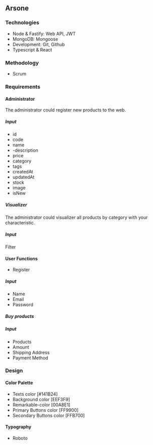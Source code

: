 ## Arsone

### Technologies
- Node & Fastify: Web API, JWT
- MongoDB: Mongoose
- Development: Git, Github
- Typescript & React 

### Methodology
- Scrum

### Requirements
#### Administrator
The administrator could  register new products to the web.
##### Input
- id
- code
- name
- -description
- price
- category
- tags
- createdAt
- updatedAt
- stock
- image
- isNew

##### Visualizer
The administrator could visualizer all products by category with your characteristic.

##### Input
Filter 

#### User Functions
- Register
##### Input
- Name
- Email
-  Password

##### Buy products

##### Input
- Products
- Amount
- Shipping Address
- Payment Method

### Design

#### Color Palette
- Texts color [#141B24]
- Background color [EEF3F9]
- Remarkable-color [00A8E1]
- Primary Buttons color [FF9900]
- Secondary Buttons color [FFB700]
#### Typography
- Roboto
